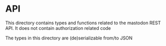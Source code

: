 # API

This directory contains types and functions related to the mastodon REST API. It does not contain authorization related
code

The types in this directory are (de)serializable from/to JSON
